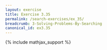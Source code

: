 ```yaml
---
layout: exercise
title: Exercise 3.35
permalink: /search-exercises/ex_35/
breadcrumb: 3-Solving-Problems-By-Searching
canonical_id: ex3.35
---
```


{% include mathjax_support %}
